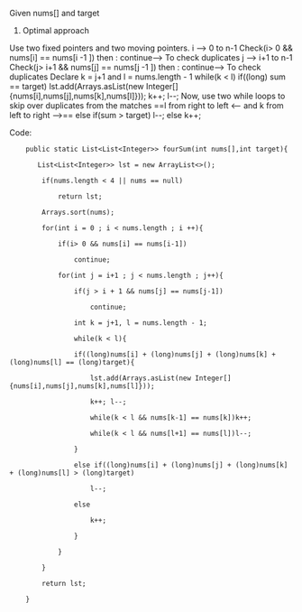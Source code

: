 
Given nums\[] and target


1. Optimal approach

Use two fixed pointers and two moving pointers.
i --> 0 to n-1
	Check(i> 0 && nums\[i] == nums\[i -1 ]) then : continue--> To check duplicates
j --> i+1 to n-1
	Check(j> i+1 && nums\[j] == nums\[j -1 ]) then : continue--> To check duplicates
		Declare k = j+1 and l = nums.length - 1
			while(k < l)
				if((long) sum == target)
					lst.add(Arrays.asList(new Integer\[]{nums\[i],nums\[j],nums\[k],nums\[l]}));
						k++; l--;
						Now, use two while loops to skip over duplicates from the matches
						==l from right to left <-- and k from left to right -->==
				else if(sum > target)
					l--;
				else
					k++;

Code:

```
    public static List<List<Integer>> fourSum(int nums[],int target){

       List<List<Integer>> lst = new ArrayList<>();

        if(nums.length < 4 || nums == null)

            return lst;

        Arrays.sort(nums);

        for(int i = 0 ; i < nums.length ; i ++){

            if(i> 0 && nums[i] == nums[i-1])

                continue;

            for(int j = i+1 ; j < nums.length ; j++){

                if(j > i + 1 && nums[j] == nums[j-1])

                    continue;

                int k = j+1, l = nums.length - 1;

                while(k < l){

                if((long)nums[i] + (long)nums[j] + (long)nums[k] + (long)nums[l] == (long)target){

                    lst.add(Arrays.asList(new Integer[]{nums[i],nums[j],nums[k],nums[l]}));

                    k++; l--;

                    while(k < l && nums[k-1] == nums[k])k++;

                    while(k < l && nums[l+1] == nums[l])l--;

                }

                else if((long)nums[i] + (long)nums[j] + (long)nums[k] + (long)nums[l] > (long)target)

                    l--;

                else

                    k++;

                }

            }

        }

        return lst;

    }
```

